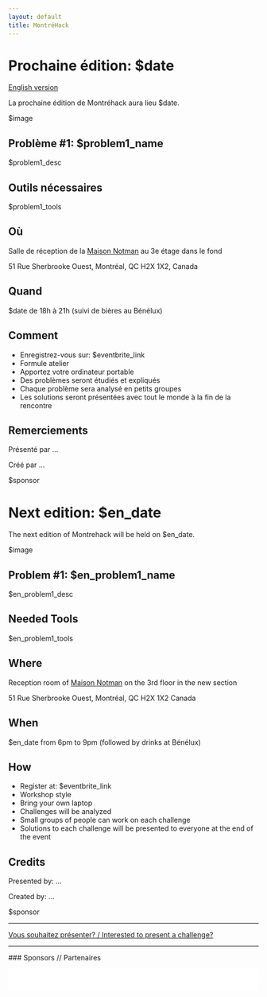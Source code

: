 ```yaml
---
layout: default
title: MontréHack
---
```

<!-- 

  This is the absolute minimum to get stuff up. Feel free [obliged] to add
  editorial niceties.

  Put this in index.md and update the following variables (like w/ vim's s///)
  $date $en_date
  $eventbrite_link
  $image (optional) format: ![AltText](path_to_image.png)
  $problem1_name, $problem1_desc, $problem1_tools, $problem1_presenter
  $en_problem1_name, $en_problem1_desc, $en_problem1_tools, $en_problem1_presenter
  repeat for problem 2, 3, etc.

/-->

# Prochaine édition: $date
[English version](#english)

La prochaine édition de Montréhack aura lieu $date.

$image

## Problème #1: $problem1_name
$problem1_desc

## Outils nécessaires

$problem1_tools

## Où

Salle de réception de la [Maison Notman](http://notman.org/) au 3e étage dans le fond

51 Rue Sherbrooke Ouest, Montréal, QC H2X 1X2, Canada

## Quand

$date de 18h à 21h (suivi de bières au Bénélux)

## Comment

* Enregistrez-vous sur: $eventbrite_link
* Formule atelier
* Apportez votre ordinateur portable
* Des problèmes seront étudiés et expliqués
* Chaque problème sera analysé en petits groupes
* Les solutions seront présentées avec tout le monde à la fin de la rencontre

## Remerciements

Présenté par ...

Créé par ...

$sponsor

<a id="english"></a>

# Next edition: $en_date

The next edition of Montrehack will be held on $en_date.

$image

## Problem #1: $en_problem1_name

$en_problem1_desc

## Needed Tools

$en_problem1_tools

## Where

Reception room of [Maison Notman](http://notman.org/) on the 3rd floor in the new section

51 Rue Sherbrooke Ouest, Montréal, QC H2X 1X2 Canada

## When

$en_date from 6pm to 9pm (followed by drinks at Bénélux)

## How

* Register at: $eventbrite_link
* Workshop style
* Bring your own laptop
* Challenges will be analyzed
* Small groups of people can work on each challenge
* Solutions to each challenge will be presented to everyone at the end of the event

## Credits

Presented by: ...

Created by: ...

$sponsor

<hr/>

[Vous souhaitez présenter? / Interested to present a challenge?](https://github.com/montrehack/montrehack.github.com/wiki/Present-at-Montrehack)

<hr/>
### Sponsors // Partenaires

[![Brasserie Benelux](/images/benelux.png)](http://brasseriebenelux.com/)
